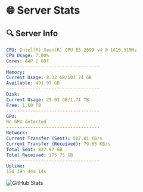 # 🌐 Server Stats
## 🔍 Server Info
```yaml
CPU: Intel(R) Xeon(R) CPU E5-2699 v4 @ 1416.31MHz
CPU Usage: 7.00%
Cores: 44P | 88T
-----------------------------------
Memory:
Current Usage: 8.32 GB/503.74 GB
Available: 491.97 GB
-----------------------------------
Disk:
Current Usage: 29.03 GB/1.71 TB
Free: 1.60 TB
-----------------------------------
GPU:
No GPU detected
-----------------------------------
Network:
Current Transfer (Sent): 507.81 KB/s
Current Transfer (Received): 79.83 KB/s
Total Sent: 837.97 GB
Total Received: 175.75 GB
-----------------------------------
Uptime:
15d 19h 44m 14s
```
![GitHub Stats](https://img.shields.io/badge/Updated-2025-05-05_12:53:02-blue)